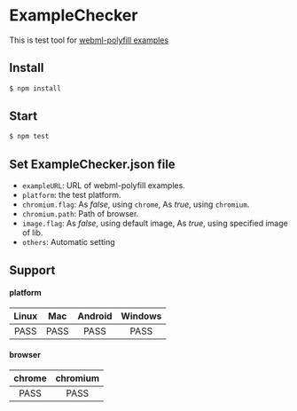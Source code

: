 # ExampleChecker
This is test tool for [webml-polyfill examples](https://github.com/intel/webml-polyfill/tree/master/examples)

## Install

```sh
$ npm install
```

## Start

```sh
$ npm test
```

## Set ExampleChecker.json file

* `exampleURL`: URL of webml-polyfill examples.
* `platform`: the test platform.
* `chromium.flag`: As *false*, using `chrome`, As *true*, using `chromium`.
* `chromium.path`: Path of browser.
* `image.flag`: As *false*, using default image, As *true*, using specified image of lib.
* `others`: Automatic setting

## Support

#### platform

|  Linux  |   Mac   |  Android  |  Windows  |
|  :---:  |  :---:  |   :---:   |   :---:   |
|  PASS   |   PASS  |    PASS   |    PASS   |

#### browser

|  chrome  |   chromium   |
|  :---:   |     :---:    |
|  PASS    |     PASS     |
